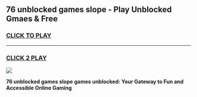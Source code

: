 
## 76 unblocked games slope - Play Unblocked Gmaes & Free
<h3>
<a href="https://news.freeplayer.one?title=76_unblocked_games_slope&ref=16F">CLICK TO PLAY</a></h3>
<hr>

<h3>
<a href="https://news.freeplayer.one?title=76_unblocked_games_slope&ref=16F">CLICK 2 PLAY</a>
  
</h3>

<a href="https://news.freeplayer.one?title=76_unblocked_games_slope&ref=16F/"><img src="https://clearcache.store/games.png"></a>


**76 unblocked games slope games unblocked: Your Gateway to Fun and Accessible Online Gaming**
